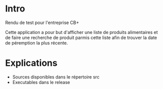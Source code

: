# Intro

Rendu de test pour l'entreprise CB+

Cette application a pour but d'afficher une liste de produits alimentaires et de faire une recherche de produit parmis cette liste afin de trouver la date de péremption la plus récente.

# Explications

- Sources disponibles dans le répertoire src
- Executables dans le release
